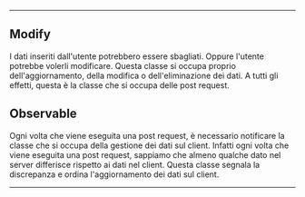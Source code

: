 
---

## Modify

I dati inseriti dall'utente potrebbero essere sbagliati. Oppure l'utente
potrebbe volerli modificare. Questa classe si occupa proprio dell'aggiornamento,
della modifica o dell'eliminazione dei dati. A tutti gli effetti, questa è la
classe che si occupa delle post request.  

## Observable

Ogni volta che viene eseguita una post request, è necessario notificare la
classe che si occupa della gestione dei dati sul client. Infatti ogni volta che
viene eseguita una post request, sappiamo che almeno qualche dato nel server
differisce rispetto ai dati nel client. Questa classe segnala la discrepanza e
ordina l'aggiornamento dei dati sul client.

---
